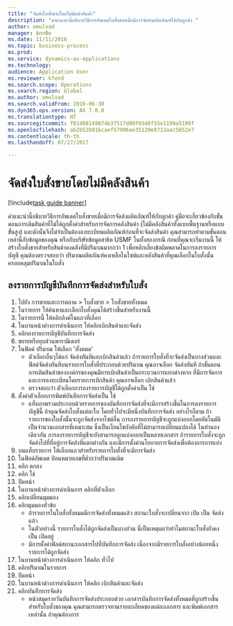 ```yaml
--- 
title: "จัดส่งใบสั่งขายโดยไม่มีคลังสินค้า"
description: "คำแนะนำนี้อธิบายวิธีการอัพเดตใบสั่งขายเมื่อมีการจัดส่งผลิตภัณฑ์ให้กับลูกค้า "
author: omulvad
manager: AnnBe
ms.date: 11/11/2016
ms.topic: business-process
ms.prod: 
ms.service: dynamics-ax-applications
ms.technology: 
audience: Application User
ms.reviewer: kfend
ms.search.scope: Operations
ms.search.region: Global
ms.author: omulvad
ms.search.validFrom: 2016-06-30
ms.dyn365.ops.version: AX 7.0.0
ms.translationtype: HT
ms.sourcegitcommit: f01d88149074b37517d00f03d8f55e1199a5198f
ms.openlocfilehash: ab2b52b91bcaef57996ae35120e8713aac5852e7
ms.contentlocale: th-th
ms.lasthandoff: 07/27/2017

---
```

# <a name="ship-sales-orders-without-warehousing"></a>จัดส่งใบสั่งขายโดยไม่มีคลังสินค้า

[!include[task guide banner](../../includes/task-guide-banner.md)]

คำแนะนำนี้อธิบายวิธีการอัพเดตใบสั่งขายเมื่อมีการจัดส่งผลิตภัณฑ์ให้กับลูกค้า  คู่มือจะเกี่ยวข้องกับขั้นตอนการเติมสินค้าที่ไม่ได้ถูกตั้งค่าสำหรับการจัดการคลังสินค้า (ไม่มีคลังสินค้าทั้งแบบพื้นฐานหรือแบบขั้นสูง) และดังนั้นจึงไม่จำเป็นต้องลงทะเบียนผลิตภัณฑ์ก่อนที่จะจัดส่งสินค้า  คุณสามารถทำตามขั้นตอนเหล่านี้กับข้อมูลของคุณ หรือกับบริษัทข้อมูลสาธิต USMF ในทั้งสองกรณี ก่อนที่คุณจะเริ่มงานนี้ ให้สร้างใบสั่งขายสำหรับสินค้าคงคลังที่มีปริมาณมากกว่า 1 เพื่อหลีกเลี่ยงข้อผิดพลาดในการลงรายการบัญชี คุณต้องตรวจสอบว่า ปริมาณผลิตภัณฑ์คงเหลือในไซต์และคลังสินค้าที่คุณเลือกในใบสั่งนั้นครอบคลุมปริมาณในใบสั่ง


## <a name="post-packing-slip-for-an-order"></a>ลงรายการบัญชีบันทึกการจัดส่งสำหรับใบสั่ง
1. ไปยัง การขายและการตลาด > ใบสั่งขาย > ใบสั่งขายทั้งหมด
2. ในรายการ ให้ค้นหาและเลือกใบสั่งคุณได้สร้างขึ้นสำหรับงานนี้
3. ในรายการนี้ ให้คลิกลิงค์ในแถวที่เลือก
4. ในบานหน้าต่างการดำเนินการ ให้คลิกเบิกสินค้าและจัดส่ง
5. คลิกลงรายการบัญชีบันทึกการจัดส่ง
6. ขยายหรือยุบส่วนพารามิเตอร์
7. ในฟิลด์ ปริมาณ ให้เลือก 'ทั้งหมด'
    * ตัวเลือกอื่นๆได้แก่ จัดส่งทันทีและเบิกสินค้าแล้ว  ถ้ารายการใบสั่งที่จะจัดส่งเป็นบางส่วนและฟิลด์จัดส่งทันทีบนรายการใบสั่งที่ประกอบด้วยปริมาณ คุณอาจเลือก จัดส่งทันที  ถ้าขั้นตอนการเติมสินค้าขององค์กรของคุณมีการเบิกสินค้าเป็นกระบวนการแยกต่างหาก ที่มีการจัดการและการลงทะเบียนโดยรายการเบิกสินค้า คุณอาจเลือก เบิกสินค้าแล้ว  
    * ตรวจสอบว่า ตัวเลือกการลงรายการบัญชีได้ถูกตั้งค่าเป็น ใช่  
8. ตั้งค่าตัวเลือกการพิมพ์บันทึกการจัดส่งเป็น ใช่
    * แท็บภาพรวมประกอบด้วยรายการของบันทึกการจัดส่งที่จะมีการสร้างขึ้นในการลงรายการบัญชีนี้  ถ้าคุณจัดส่งใบสั่งแต่ละใบ โดยทั่วไปจะมีหนึ่งบันทึกการจัดส่ง  อย่างไรก็ตาม ถ้ารายการของใบสั่งนั้นจะถูกจัดส่งจากไซต์อื่น การลงรายการบัญชีจะถูกแบ่งออกโดยอัตโนมัติเป็นจำนวนเอกสารที่เหมาะสม  ซึ่งเป็นเงื่อนไขบังคับที่ไม่สามารถเปลี่ยนแปลงได้  ในทำนองเดียวกัน การลงรายการบัญชีจะยังสามารถถูกแบ่งออกเป็นหลายเอกสาร ถ้ารายการใบสั่งจะถูกจัดส่งไปที่ที่อยู่การจัดส่งที่แตกต่างกัน และมีการตั้งค่านโยบายการจัดส่งเพื่อต้องการการแบ่ง  
9. บนแท็บรายการ ให้เลือกแถวสำหรับรายการใบสั่งที่จะมีการจัดส่ง
10. ในฟิลด์อัพเดต ป้อนหมายเลขที่ต่ำกว่าปริมาณเดิม
11. คลิก ตกลง
12. คลิก ใช่
13. ปิดหน้า
14. ในบานหน้าต่างการดำเนินการ คลิกที่ตัวเลือก
15. คลิกเปลี่ยนมุมมอง
16. คลิกมุมมองหัวข้อ 
    * ถ้ารายการในใบสั่งทั้งหมดมีการจัดส่งทั้งหมดแล้ว สถานะใบสั่งจะเปลี่ยนจาก เปิด เป็น จัดส่งแล้ว  
    * ในตัวอย่างนี้ รายการใบสั่งได้ถูกจัดส่งเป็นบางส่วน  นี่เป็นเหตุผลว่าทำไมสถานะใบสั่งยังคงเป็น เปิดอยู่     
    * มีการตั้งค่าฟิลด์สถานะเอกสารไปที่บันทึกการจัดส่ง เนื่องจากมีรายการใบสั่งอย่างน้อยหนึ่งรายการได้ถูกจัดส่ง  
17. ในบานหน้าต่างการดำเนินการ ให้คลิก ทั่วไป
18. คลิกปริมาณในรายการ
19. ปิดหน้า
20. ในบานหน้าต่างการดำเนินการ ให้คลิก เบิกสินค้าและจัดส่ง
21. คลิกบันทึกการจัดส่ง
    * หน้าสมุดรายวันบันทึกการจัดส่งประกอบด้วย เอกสารบันทึกการจัดส่งทั้งหมดที่ถูกสร้างขึ้นสำหรับใบสั่งของคุณ  คุณสามารถตรวจทานรายละเอียดของแต่ละเอกสาร และพิมพ์เอกสารเหล่านั้น ถ้าคุณต้องการ  


